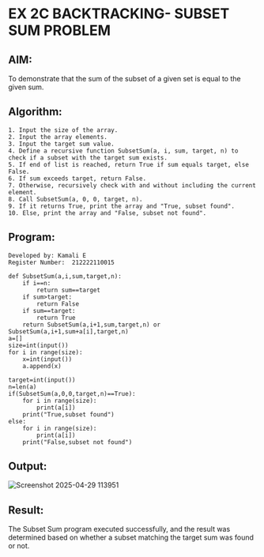 # EX 2C BACKTRACKING- SUBSET SUM PROBLEM
## AIM:
To demonstrate that the sum of the subset of a given set is equal to the given sum.

## Algorithm:
```
1. Input the size of the array.
2. Input the array elements.
3. Input the target sum value.
4. Define a recursive function SubsetSum(a, i, sum, target, n) to check if a subset with the target sum exists.
5. If end of list is reached, return True if sum equals target, else False.
6. If sum exceeds target, return False.
7. Otherwise, recursively check with and without including the current element.
8. Call SubsetSum(a, 0, 0, target, n).
9. If it returns True, print the array and "True, subset found".
10. Else, print the array and "False, subset not found".
```

## Program:
```
Developed by: Kamali E
Register Number:  212222110015

def SubsetSum(a,i,sum,target,n):
    if i==n:
        return sum==target
    if sum>target:
        return False
    if sum==target:
        return True
    return SubsetSum(a,i+1,sum,target,n) or SubsetSum(a,i+1,sum+a[i],target,n)
a=[]
size=int(input())
for i in range(size):
    x=int(input())
    a.append(x)

target=int(input())
n=len(a)
if(SubsetSum(a,0,0,target,n)==True):
    for i in range(size):
        print(a[i])
    print("True,subset found")
else:
    for i in range(size):
        print(a[i])
    print("False,subset not found")
```

## Output:
![Screenshot 2025-04-29 113951](https://github.com/user-attachments/assets/a66cd300-41d7-48e8-9015-f337970d4815)

## Result:
The Subset Sum program executed successfully, and the result was determined based on whether a subset matching the target sum was found or not.

